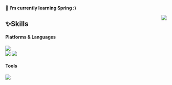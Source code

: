 🌱 **I’m currently learning Spring :)**
<!--
**bbahngju/bbahngju** is a ✨ _special_ ✨ repository because its `README.md` (this file) appears on your GitHub profile.

Here are some ideas to get you started:

- 🔭 I’m currently working on ...
- 🌱 I’m currently learning ...
- 👯 I’m looking to collaborate on ...
- 🤔 I’m looking for help with ...
- 💬 Ask me about ...
- 📫 How to reach me: ...
- 😄 Pronouns: ...
- ⚡ Fun fact: ...
-->
<img align='right' src="http://mazassumnida.wtf/api/v2/generate_badge?boj=neule0313">

## :sparkles:Skills

#### Platforms & Languages
<div>
  <img src="https://img.shields.io/badge/-Spring-6DB33F?logo=Spring&logoColor=white"/>
</div>
<div>
  <img src="https://img.shields.io/badge/-Java-007396?logo=Java&logoColor=white"/>
  <img src="https://img.shields.io/badge/-Python-3776AB?logo=Python&logoColor=white"/>
</div>

#### Tools
<div>
  <img src="https://img.shields.io/badge/-GitHub-181717?logo=GitHub&logoColor=white"/>
</div>






